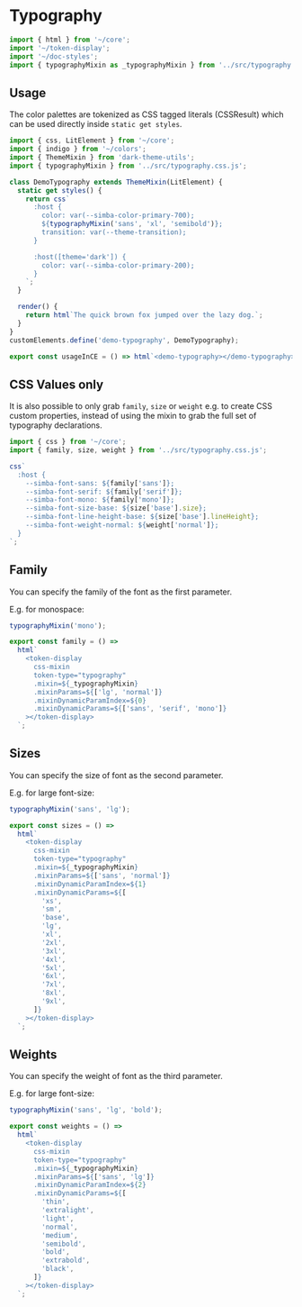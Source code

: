# Typography

```js script
import { html } from '~/core';
import '~/token-display';
import '~/doc-styles';
import { typographyMixin as _typographyMixin } from '../src/typography.css.js';
```

## Usage

The color palettes are tokenized as CSS tagged literals (CSSResult) which can be used directly inside `static get styles`.

```js preview-story
import { css, LitElement } from '~/core';
import { indigo } from '~/colors';
import { ThemeMixin } from 'dark-theme-utils';
import { typographyMixin } from '../src/typography.css.js';

class DemoTypography extends ThemeMixin(LitElement) {
  static get styles() {
    return css`
      :host {
        color: var(--simba-color-primary-700);
        ${typographyMixin('sans', 'xl', 'semibold')};
        transition: var(--theme-transition);
      }

      :host([theme='dark']) {
        color: var(--simba-color-primary-200);
      }
    `;
  }

  render() {
    return html`The quick brown fox jumped over the lazy dog.`;
  }
}
customElements.define('demo-typography', DemoTypography);

export const usageInCE = () => html`<demo-typography></demo-typography>`;
```

## CSS Values only

It is also possible to only grab `family`, `size` or `weight` e.g. to create CSS custom properties,
instead of using the mixin to grab the full set of typography declarations.

```js
import { css } from '~/core';
import { family, size, weight } from '../src/typography.css.js';

css`
  :host {
    --simba-font-sans: ${family['sans']};
    --simba-font-serif: ${family['serif']};
    --simba-font-mono: ${family['mono']};
    --simba-font-size-base: ${size['base'].size};
    --simba-font-line-height-base: ${size['base'].lineHeight};
    --simba-font-weight-normal: ${weight['normal']};
  }
`;
```

## Family

You can specify the family of the font as the first parameter.

E.g. for monospace:

```js
typographyMixin('mono');
```

```js story
export const family = () =>
  html`
    <token-display
      css-mixin
      token-type="typography"
      .mixin=${_typographyMixin}
      .mixinParams=${['lg', 'normal']}
      .mixinDynamicParamIndex=${0}
      .mixinDynamicParams=${['sans', 'serif', 'mono']}
    ></token-display>
  `;
```

## Sizes

You can specify the size of font as the second parameter.

E.g. for large font-size:

```js
typographyMixin('sans', 'lg');
```

```js story
export const sizes = () =>
  html`
    <token-display
      css-mixin
      token-type="typography"
      .mixin=${_typographyMixin}
      .mixinParams=${['sans', 'normal']}
      .mixinDynamicParamIndex=${1}
      .mixinDynamicParams=${[
        'xs',
        'sm',
        'base',
        'lg',
        'xl',
        '2xl',
        '3xl',
        '4xl',
        '5xl',
        '6xl',
        '7xl',
        '8xl',
        '9xl',
      ]}
    ></token-display>
  `;
```

## Weights

You can specify the weight of font as the third parameter.

E.g. for large font-size:

```js
typographyMixin('sans', 'lg', 'bold');
```

```js story
export const weights = () =>
  html`
    <token-display
      css-mixin
      token-type="typography"
      .mixin=${_typographyMixin}
      .mixinParams=${['sans', 'lg']}
      .mixinDynamicParamIndex=${2}
      .mixinDynamicParams=${[
        'thin',
        'extralight',
        'light',
        'normal',
        'medium',
        'semibold',
        'bold',
        'extrabold',
        'black',
      ]}
    ></token-display>
  `;
```
